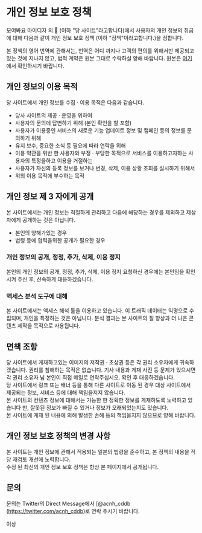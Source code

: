 # 개인 정보 보호 정책

모여봐요 마이디자 의 🌳 (이하 "당 사이트"라고합니다)에서 사용자의 개인 정보의 취급에 대해 다음과 같이 개인 정보 보호 정책 (이하 "정책"이라고합니다.)을 정합니다.  

본 정책의 영어 번역에 관해서는, 번역은 어디 까지나 고객의 편의를 위해서만 제공되고있는 것에 지나지 않고, 법적 계약은 원본 그대로 수락하실 양해 바랍니다. 원본은 [여기](/ja/privacy)에서 확인하시기 바랍니다.

## 개인 정보의 이용 목적
당 사이트에서 개인 정보를 수집 · 이용 목적은 다음과 같습니다.

* 당사 사이트의 제공 · 운영을 위하여
* 사용자의 문의에 답변하기 위해 (본인 확인을 할 포함)
* 사용자가 이용중인 서비스의 새로운 기능 업데이트 정보 및 캠페인 등의 정보를 문의하기 위해
* 유지 보수, 중요한 소식 등 필요에 따라 연락을 위해
* 이용 약관을 위반 한 사용자와 부정 · 부당한 목적으로 서비스를 이용하고자하는 사용자의 특정을하고 이용을 거절하는
* 사용자가 자신의 등록 정보를 보거나 변경, 삭제, 이용 상황 조회를 실시하기 위해서
* 위의 이용 목적에 부수하는 목적

## 개인 정보 제 3 자에게 공개
본 사이트에서는 개인 정보는 적절하게 관리하고 다음에 해당하는 경우를 제외하고 제삼자에게 공개하는 것은 아닙니다.
* 본인의 양해가있는 경우
* 법령 등에 협력을위한 공개가 필요한 경우

### 개인 정보의 공개, 정정, 추가, 삭제, 이용 정지
본인의 개인 정보의 공개, 정정, 추가, 삭제, 이용 정지 요청하신 경우에는 본인임을 확인시켜 주신 후, 신속하게 대응하겠습니다.

### 액세스 분석 도구에 대해
본 사이트에서는 액세스 해석 툴을 이용하고 있습니다. 이 트래픽 데이터는 익명으로 수집되며, 개인을 특정하는 것은 아닙니다.
분석 결과는 본 사이트의 질 향상과 더 나은 콘텐츠 제작을 목적으로 사용됩니다.

## 면책 조항
당 사이트에서 게재하고있는 이미지의 저작권 · 초상권 등은 각 권리 소유자에게 귀속하겠습니다. 권리를 침해하는 목적은 없습니다. 기사 내용과 게재 사진 등 문제가 있으시면 각 권리 소유자 님 본인이 직접 메일로 연락주십시오. 확인 후 대응하겠습니다.  
당 사이트에서 링크 또는 배너 등을 통해 다른 사이트로 이동 된 경우 대상 사이트에서 제공되는 정보, 서비스 등에 대해 책임을지지 않습니다.  
본 사이트의 컨텐츠 정보에 대해서는 가능한 한 정확한 정보를 게재하도록 노력하고 있습니다 만, 잘못된 정보가 빠질 수 있거나 정보가 오래되었는지도 있습니다.  
본 사이트에 게재 된 내용에 의해 발생한 손해 등의 책임을지지 않으므로 양해 바랍니다.

## 개인 정보 보호 정책의 변경 사항
본 사이트는 개인 정보에 관해서 적용되는 일본의 법령을 준수하고, 본 정책의 내용을 적당 재검토 개선에 노력합니다.  
수정 된 최신의 개인 정보 보호 정책은 항상 본 페이지에서 공개됩니다.

## 문의
문의는 Twitter의 Direct Message에서 [@acnh_cddb (https://twitter.com/acnh_cddb)로 연락 주시기 바랍니다.

이상
